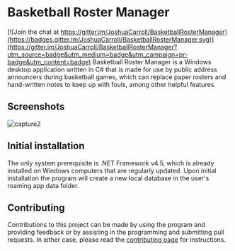Basketball Roster Manager
=========================

[![Join the chat at https://gitter.im/JoshuaCarroll/BasketballRosterManager](https://badges.gitter.im/JoshuaCarroll/BasketballRosterManager.svg)](https://gitter.im/JoshuaCarroll/BasketballRosterManager?utm_source=badge&utm_medium=badge&utm_campaign=pr-badge&utm_content=badge)
Basketball Roster Manager is a Windows desktop application written in C# that is made for use by public address announcers during basketball games, which can replace paper rosters and hand-written notes to keep up with fouls, among other helpful features.

## Screenshots 

![capture2](https://cloud.githubusercontent.com/assets/2617394/5951215/b5bfda80-a729-11e4-85c5-911b14951445.JPG)

## Initial installation

The only system prerequisite is .NET Framework v4.5, which is already installed on Windows computers that are regularly updated.  Upon initial installation the program will create a new local database in the user's roaming app data folder.

## Contributing 

Contributions to this project can be made by using the program and providing feedback or by assisting in the programming and submitting pull requests.  In either case, please read the [contributing page](https://github.com/JoshuaCarroll/BasketballRosterManager/blob/development/CONTRIBUTING.md) for instructions.
